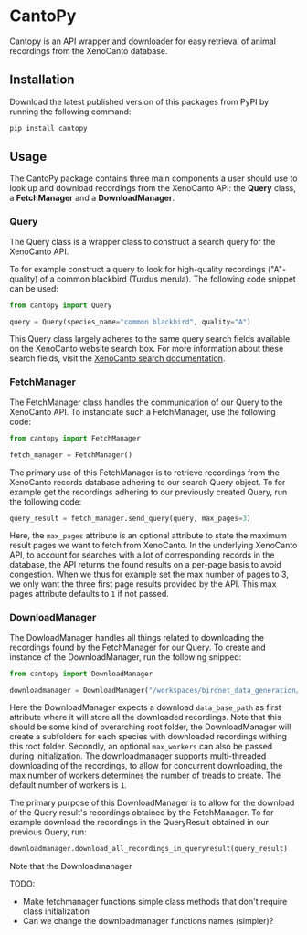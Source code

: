 # CantoPy
Cantopy is an API wrapper and downloader for easy retrieval of animal recordings from the XenoCanto database.

## Installation
Download the latest published version of this packages from PyPI by running the following command:

```bash
pip install cantopy
```

## Usage
The CantoPy package contains three main components a user should use to look up and download recordings from the XenoCanto API: the **Query** class, a **FetchManager** and a **DownloadManager**.

### Query
The Query class is a wrapper class to construct a search query for the XenoCanto API.

To for example construct a query to look for high-quality recordings ("A"-quality) of a common blackbird (Turdus merula). The following code snippet can be used:

```python
from cantopy import Query

query = Query(species_name="common blackbird", quality="A")
```

This Query class largely adheres to the same query search fields available on the XenoCanto website search box. For more information about these search fields, visit the [XenoCanto search documentation](https://xeno-canto.org/help/search).


### FetchManager
The FetchManager class handles the communication of our Query to the XenoCanto API. To instanciate such a FetchManager, use the following code:

```python
from cantopy import FetchManager

fetch_manager = FetchManager()
```

The primary use of this FetchManager is to retrieve recordings from the XenoCanto records database adhering to our search Query object. To for example get the recordings adhering to our previously created Query, run the following code:

```python
query_result = fetch_manager.send_query(query, max_pages=3)
```

Here, the `max_pages` attribute is an optional attribute to state the maximum result pages we want to fetch from XenoCanto. In the underlying XenoCanto API, to account for searches with a lot of corresponding records in the database, the API returns the found results on a per-page basis to avoid congestion. When we thus for example set the max number of pages to 3, we only want the three first page results provided by the API. This max pages attribute defaults to `1` if not passed.

### DownloadManager
The DowloadManager handles all things related to downloading the recordings found by the FetchManager for our Query. To create and instance of the DownloadManager, run the following snipped:

```python
from cantopy import DownloadManager

downloadmanager = DownloadManager("/workspaces/birdnet_data_generation/data", max_workers=4)
```

Here the DownloadManager expects a download `data_base_path` as first attribute where it will store all the downloaded recordings. Note that this should be some kind of overarching root folder, the DownloadManager will create a subfolders for each species with downloaded recordings withing this root folder. Secondly, an optional `max_workers` can also be passed during initialization. The downloadmanager supports multi-threaded downloading of the recordings, to allow for concurrent downloading, the max number of workers determines the number of treads to create. The default number of workers is `1`.

The primary purpose of this DownloadManager is to allow for the download of the Query result's recordings obtained by the FetchManager. To for example download the recordings in the QueryResult obtained in our previous Query, run:

```python
downloadmanager.download_all_recordings_in_queryresult(query_result)
```

Note that the Downloadmanager



TODO:
- Make fetchmanager functions simple class methods that don't require class initialization
- Can we change the downloadmanager functions names (simpler)?